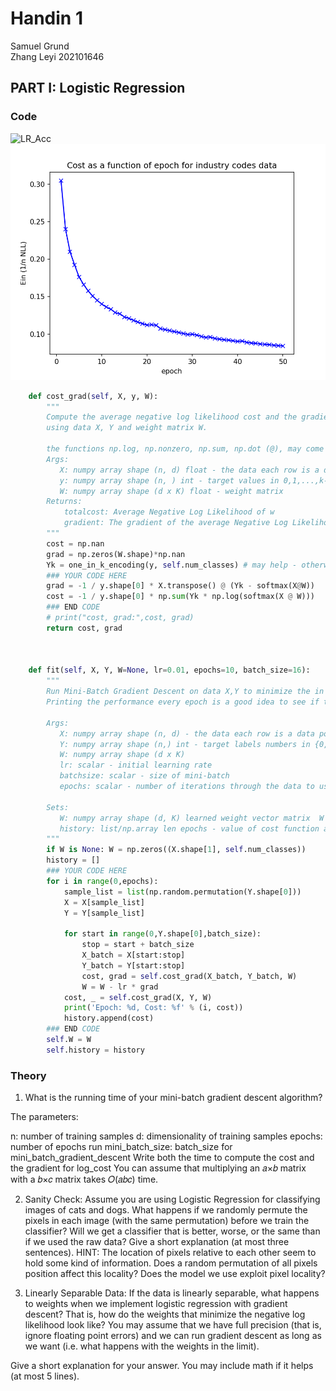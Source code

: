 # Handin 1
Samuel Grund   
Zhang Leyi 202101646    
## PART I: Logistic Regression
### Code   
![LR_Acc](https://github.com/KirakiraZLY/ml-g39/blob/main/handin1/Img/LR_ISE.png?raw=true)
![LR_ISE](https://github.com/samgrund/ml-g39/blob/main/handin1/Img/LR_ISE.png?raw=true)

```python
    def cost_grad(self, X, y, W):
        """ 
        Compute the average negative log likelihood cost and the gradient under the softmax model 
        using data X, Y and weight matrix W.
        
        the functions np.log, np.nonzero, np.sum, np.dot (@), may come in handy
        Args:
           X: numpy array shape (n, d) float - the data each row is a data point
           y: numpy array shape (n, ) int - target values in 0,1,...,k-1
           W: numpy array shape (d x K) float - weight matrix
        Returns:
            totalcost: Average Negative Log Likelihood of w 
            gradient: The gradient of the average Negative Log Likelihood at w 
        """
        cost = np.nan
        grad = np.zeros(W.shape)*np.nan
        Yk = one_in_k_encoding(y, self.num_classes) # may help - otherwise you may remove it
        ### YOUR CODE HERE
        grad = -1 / y.shape[0] * X.transpose() @ (Yk - softmax(X@W))
        cost = -1 / y.shape[0] * np.sum(Yk * np.log(softmax(X @ W)))
        ### END CODE
        # print("cost, grad:",cost, grad)
        return cost, grad



    def fit(self, X, Y, W=None, lr=0.01, epochs=10, batch_size=16):
        """
        Run Mini-Batch Gradient Descent on data X,Y to minimize the in sample error (1/n)NLL for softmax regression.
        Printing the performance every epoch is a good idea to see if the algorithm is working
    
        Args:
           X: numpy array shape (n, d) - the data each row is a data point
           Y: numpy array shape (n,) int - target labels numbers in {0, 1,..., k-1}
           W: numpy array shape (d x K)
           lr: scalar - initial learning rate
           batchsize: scalar - size of mini-batch
           epochs: scalar - number of iterations through the data to use

        Sets: 
           W: numpy array shape (d, K) learned weight vector matrix  W
           history: list/np.array len epochs - value of cost function after every epoch. You know for plotting
        """
        if W is None: W = np.zeros((X.shape[1], self.num_classes))
        history = []
        ### YOUR CODE HERE
        for i in range(0,epochs):
            sample_list = list(np.random.permutation(Y.shape[0]))
            X = X[sample_list]
            Y = Y[sample_list]

            for start in range(0,Y.shape[0],batch_size):
                stop = start + batch_size
                X_batch = X[start:stop]
                Y_batch = Y[start:stop]
                cost, grad = self.cost_grad(X_batch, Y_batch, W)
                W = W - lr * grad
            cost, _ = self.cost_grad(X, Y, W)
            print('Epoch: %d, Cost: %f' % (i, cost))
            history.append(cost)
        ### END CODE
        self.W = W
        self.history = history
```
### Theory
1. What is the running time of your mini-batch gradient descent algorithm?

The parameters:

n: number of training samples
d: dimensionality of training samples
epochs: number of epochs run
mini_batch_size: batch_size for mini_batch_gradient_descent
Write both the time to compute the cost and the gradient for log_cost You can assume that multiplying an  𝑎×𝑏  matrix with a  𝑏×𝑐  matrix takes  𝑂(𝑎𝑏𝑐)  time.

2. Sanity Check:
Assume you are using Logistic Regression for classifying images of cats and dogs. What happens if we randomly permute the pixels in each image (with the same permutation) before we train the classifier? Will we get a classifier that is better, worse, or the same than if we used the raw data? Give a short explanation (at most three sentences). HINT: The location of pixels relative to each other seem to hold some kind of information. Does a random permutation of all pixels position affect this locality? Does the model we use exploit pixel locality?

3. Linearly Separable Data:
If the data is linearly separable, what happens to weights when we implement logistic regression with gradient descent? That is, how do the weights that minimize the negative log likelihood look like? You may assume that we have full precision (that is, ignore floating point errors) and we can run gradient descent as long as we want (i.e. what happens with the weights in the limit).

Give a short explanation for your answer. You may include math if it helps (at most 5 lines).